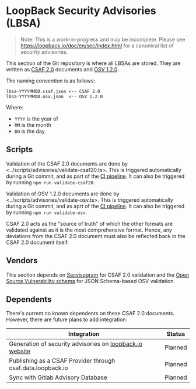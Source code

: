 <!--
  SPDX-FileCopyrightText: LoopBack Contributors
  SPDX-License-Identifier: MIT
-->

# LoopBack Security Advisories (LBSA)

> Note: This is a work-in-progress and may be incomplete. Please see
> <https://loopback.io/doc/en/sec/index.html> for a canonical list of security
> advisories.

This section of the Git repository is where all LBSAs are stored. They are
written as [CSAF 2.0](https://docs.oasis-open.org/csaf/csaf/v2.0/csaf-v2.0.html)
documents and
[OSV 1.2.0](https://github.com/ossf/osv-schema/tree/5e3cbf8abb4e192f87d00354b23e56340388cf98).

The naming convention is as follows:

```
lbsa-YYYYMMDD.csaf.json <-- CSAF 2.0
lbsa-YYYYMMDD.osv.json  <-- OSV 1.2.0
```

Where:

- `YYYY` is the year of
- `MM` is the month
- `DD` is the day

## Scripts

Validation of the CSAF 2.0 documents are done by
<../scripts/advisories/validate-csaf20.ts>. This is triggered automatically
during a Git commit, and as part of the
[CI pipeline](../.github/workflows/ci.yaml). It can also be triggered by running
`npm run validate-csaf20`.

Validation of OSV 1.2.0 documents are done by
<../scripts/advisories/validate-osv.ts>. This is triggered automatically during
a Git commit, and as aprt of the [CI pipeline](../.github/workflows/ci.yaml). It
can also be triggered by running `npm run validate-osv`.

CSAF 2.0 acts as the "source of truth" of which the other formats are validated
against as it is the most comprehensive format. Hence, any deviations from the
CSAF 2.0 document must also be reflected back in the CSAF 2.0 document itself.

## Vendors

This section depends on [Secvisogram](../vendors/README.md#submodules) for CSAF
2.0 validation and the
[Open Source Vulnerability schema](../vendors/README.md#submodules) for JSON
Schema-based OSV validation.

## Dependents

There's current no known dependents on these CSAF 2.0 documents. However, there
are future plans to add integration:

| Integration                                                                                           | Status  |
| ----------------------------------------------------------------------------------------------------- | ------- |
| Generation of security advisories on [loopback.io website](https://loopback.io/doc/en/sec/index.html) | Planned |
| Publishing as a CSAF Provider through csaf.data.loopback.io                                           | Planned |
| Sync with Gitlab Advisory Database                                                                    | Planned |
